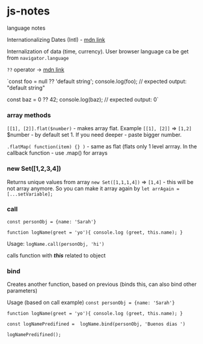 # js-notes
language notes

Internationalizing Dates (Intl) - [mdn link](Intl.DateTimeFormat)

Internalization of data (time, currency). User browser language ca be get from `navigator.language`


`??` operator -> [mdn link](https://developer.mozilla.org/ru/docs/Web/JavaScript/Reference/Operators/Nullish_coalescing_operator)

`const foo = null ?? 'default string';
console.log(foo);
// expected output: "default string"

const baz = 0 ?? 42;
console.log(baz);
// expected output: 0`



### array methods

`[[1], [2]].flat($number)` - makes array flat. Example `[[1], [2]]`  =>  `[1,2]`
$number - by default set 1. If you need deeper - paste bigger number.

`.flatMap( function(item) {} )` - same as flat (flats only 1 level arrray. In the callback function - use .map() for arrays


### new Set([1,2,3,4])

Returns unique values from array `new Set([1,1,1,4])` => `[1,4]` - this will be not array anymore. So you can make it array again by  `let arrAgain = [...setVariable];`

### call
`const personObj = {name: 'Sarah'}`

`function logName(greet = 'yo'){ console.log (greet, this.name); }`

Usage: `logName.call(personObj, 'hi')`

calls function with  ___this___ related to object

### bind
Creates another function, based on previous (binds this, can also bind other parameters)

Usage (based on call example) 
`const personObj = {name: 'Sarah'}`

`function logName(greet = 'yo'){ console.log (greet, this.name); }`

`const logNamePredifined =  logName.bind(personObj, 'Buenos dias ')`

`logNamePredifined();`
